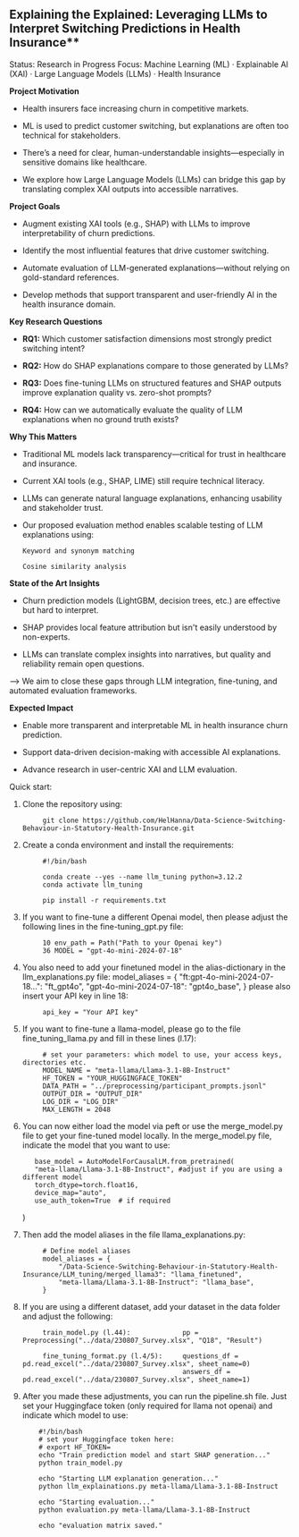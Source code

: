 ## Explaining the Explained: Leveraging LLMs to Interpret Switching Predictions in Health Insurance**

Status: Research in Progress
Focus: Machine Learning (ML) · Explainable AI (XAI) · Large Language Models (LLMs) · Health Insurance

**Project Motivation**

- Health insurers face increasing churn in competitive markets.

- ML is used to predict customer switching, but explanations are often too technical for stakeholders.

- There’s a need for clear, human-understandable insights—especially in sensitive domains like healthcare.

- We explore how Large Language Models (LLMs) can bridge this gap by translating complex XAI outputs into accessible narratives.

**Project Goals**

- Augment existing XAI tools (e.g., SHAP) with LLMs to improve interpretability of churn predictions.

- Identify the most influential features that drive customer switching.

- Automate evaluation of LLM-generated explanations—without relying on gold-standard references.

- Develop methods that support transparent and user-friendly AI in the health insurance domain.

**Key Research Questions**

- **RQ1:** Which customer satisfaction dimensions most strongly predict switching intent?

- **RQ2:** How do SHAP explanations compare to those generated by LLMs?

- **RQ3:** Does fine-tuning LLMs on structured features and SHAP outputs improve explanation quality vs. zero-shot prompts?

- **RQ4:** How can we automatically evaluate the quality of LLM explanations when no ground truth exists?

**Why This Matters**

- Traditional ML models lack transparency—critical for trust in healthcare and insurance.

- Current XAI tools (e.g., SHAP, LIME) still require technical literacy.

- LLMs can generate natural language explanations, enhancing usability and stakeholder trust.

- Our proposed evaluation method enables scalable testing of LLM explanations using:

      Keyword and synonym matching

      Cosine similarity analysis

**State of the Art Insights**

- Churn prediction models (LightGBM, decision trees, etc.) are effective but hard to interpret.

- SHAP provides local feature attribution but isn't easily understood by non-experts.

- LLMs can translate complex insights into narratives, but quality and reliability remain open questions.

--> We aim to close these gaps through LLM integration, fine-tuning, and automated evaluation frameworks.

**Expected Impact**

- Enable more transparent and interpretable ML in health insurance churn prediction.

- Support data-driven decision-making with accessible AI explanations.

- Advance research in user-centric XAI and LLM evaluation.

Quick start:

1. Clone the repository using:

            git clone https://github.com/HelHanna/Data-Science-Switching-Behaviour-in-Statutory-Health-Insurance.git

2. Create a conda environment and install the requirements:

            #!/bin/bash
 
            conda create --yes --name llm_tuning python=3.12.2
            conda activate llm_tuning
            
            pip install -r requirements.txt

3. If you want to fine-tune a different Openai model, then please adjust the following lines in the fine-tuning_gpt.py file:

            10 env_path = Path("Path to your Openai key")
            36 MODEL = "gpt-4o-mini-2024-07-18"

4. You also need to add your finetuned model in the alias-dictionary in the llm_explanations.py file:
            model_aliases = {
                "ft:gpt-4o-mini-2024-07-18...": "ft_gpt4o",
                "gpt-4o-mini-2024-07-18": "gpt4o_base",
            }
   please also insert your API key in line 18:

            api_key = "Your API key"

5. If you want to fine-tune a llama-model, please go to the file fine_tuning_llama.py and fill in these lines (l.17):

            # set your parameters: which model to use, your access keys, directories etc.
            MODEL_NAME = "meta-llama/Llama-3.1-8B-Instruct"
            HF_TOKEN = "YOUR_HUGGINGFACE_TOKEN"
            DATA_PATH = "../preprocessing/participant_prompts.jsonl"
            OUTPUT_DIR = "OUTPUT_DIR"
            LOG_DIR = "LOG_DIR"
            MAX_LENGTH = 2048

6. You can now either load the model via peft or use the merge_model.py file to get your fine-tuned model locally. In the merge_model.py file, indicate the model that you want to use:

          base_model = AutoModelForCausalLM.from_pretrained(
          "meta-llama/Llama-3.1-8B-Instruct", #adjust if you are using a different model
          torch_dtype=torch.float16,
          device_map="auto",
          use_auth_token=True  # if required
      )
   
8. Then add the model aliases in the file llama_explanations.py:

            # Define model aliases
            model_aliases = {
                "/Data-Science-Switching-Behaviour-in-Statutory-Health-Insurance/LLM_tuning/merged_llama3": "llama_finetuned",
                "meta-llama/Llama-3.1-8B-Instruct": "llama_base",
            }
9. If you are using a different dataset, add your dataset in the data folder and adjust the following:

            train_model.py (l.44):             pp = Preprocessing("../data/230807_Survey.xlsx", "Q18", "Result")
   
            fine_tuning_format.py (l.4/5):     questions_df = pd.read_excel("../data/230807_Survey.xlsx", sheet_name=0)
                                               answers_df = pd.read_excel("../data/230807_Survey.xlsx", sheet_name=1)

10. After you made these adjustments, you can run the pipeline.sh file. Just set your Huggingface token (only required for llama not openai) and indicate which model to use:

            #!/bin/bash
            # set your Huggingface token here:
            # export HF_TOKEN=
            echo "Train prediction model and start SHAP generation..."
            python train_model.py
            
            echo "Starting LLM explanation generation..."
            python llm_explainations.py meta-llama/Llama-3.1-8B-Instruct
            
            echo "Starting evaluation..."
            python evaluation.py meta-llama/Llama-3.1-8B-Instruct
            
            echo "evaluation matrix saved."
            
            
